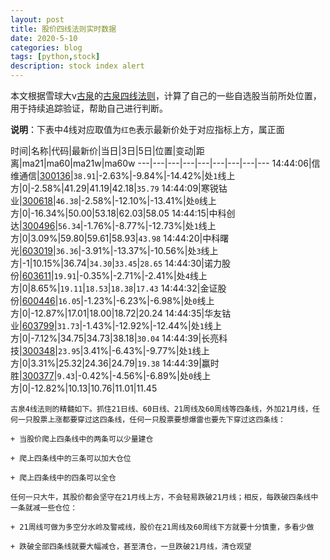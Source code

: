 ```yaml
---
layout: post
title: 股价四线法则实时数据
date: 2020-5-10
categories: blog
tags: [python,stock]
description: stock index alert
---
```



本文根据雪球大v[古泉](https://xueqiu.com/u/7148646888)的[古泉四线法则](https://xueqiu.com/7148646888/130498192)，计算了自己的一些自选股当前所处位置，用于持续追踪验证，帮助自己进行判断。

**说明**：下表中4线对应取值为`红色`表示最新价处于对应指标上方，属正面

时间|名称|代码|最新价|当日|3日|5日|位置|变动|距离|ma21|ma60|ma21w|ma60w
---|---|---|---|---|---|---|---|---
14:44:06|信维通信|[300136](https://xueqiu.com/S/SZ300136)|`38.91`|-2.63%|-9.84%|-14.42%|处`1`线上方|0|-2.58%|41.29|41.19|42.18|`35.79`
14:44:09|寒锐钴业|[300618](https://xueqiu.com/S/SZ300618)|`46.38`|-2.58%|-12.10%|-13.41%|处`0`线上方|0|-16.34%|50.00|53.18|62.03|58.05
14:44:15|中科创达|[300496](https://xueqiu.com/S/SZ300496)|`56.34`|-1.76%|-8.77%|-12.73%|处`1`线上方|0|3.09%|59.80|59.61|58.93|`43.98`
14:44:20|中科曙光|[603019](https://xueqiu.com/S/SH603019)|`36.36`|-3.91%|-13.37%|-10.56%|处`3`线上方|-1|10.15%|36.74|`34.30`|`33.45`|`28.65`
14:44:30|诺力股份|[603611](https://xueqiu.com/S/SH603611)|`19.91`|-0.35%|-2.71%|-2.41%|处`4`线上方|0|8.65%|`19.11`|`18.53`|`18.38`|`17.43`
14:44:32|金证股份|[600446](https://xueqiu.com/S/SH600446)|`16.05`|-1.23%|-6.23%|-6.98%|处`0`线上方|0|-12.87%|17.01|18.00|18.72|20.24
14:44:35|华友钴业|[603799](https://xueqiu.com/S/SH603799)|`31.73`|-1.43%|-12.92%|-12.44%|处`1`线上方|0|-7.12%|34.75|34.73|38.18|`30.04`
14:44:39|长亮科技|[300348](https://xueqiu.com/S/SZ300348)|`23.95`|3.41%|-6.43%|-9.77%|处`1`线上方|0|3.31%|25.32|24.36|24.79|`19.38`
14:44:39|赢时胜|[300377](https://xueqiu.com/S/SZ300377)|`9.43`|-0.42%|-4.56%|-6.89%|处`0`线上方|0|-12.82%|10.13|10.76|11.01|11.45

```
古泉4线法则的精髓如下。抓住21日线、60日线、21周线及60周线等四条线，外加21月线，任何一只股票上涨都要穿过这四条线，任何一只股票要想爆雷也要先下穿过这四条线：

+ 当股价爬上四条线中的两条可以少量建仓

+ 爬上四条线中的三条可以加大仓位

+ 爬上四条线中的四条可以全仓

任何一只大牛，其股价都会坚守在21月线上方，不会轻易跌破21月线；相反，每跌破四条线中一条就减一些仓位：

+ 21周线可做为多空分水岭及警戒线，股价在21周线及60周线下方就要十分慎重，多看少做

+ 跌破全部四条线就要大幅减仓，甚至清仓，一旦跌破21月线，清仓观望
```
